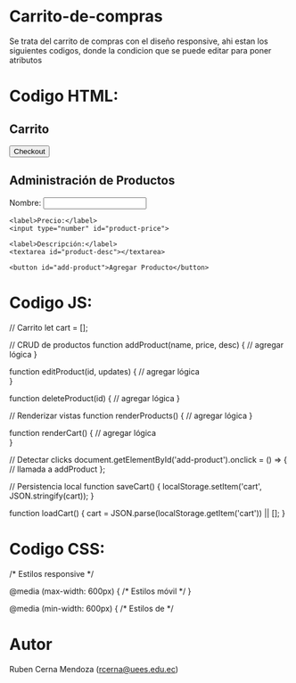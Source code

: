 # Carrito-de-compras
Se trata del carrito de compras con el diseño responsive, ahi estan los siguientes codigos, donde la condicion que se puede editar para poner atributos


# Codigo HTML:
<!-- Vista de usuario -->
<div id="cart">
  <h2>Carrito</h2>
  <div id="cart-items"></div>
  <div id="cart-total"></div>
  <button id="checkout-btn">Checkout</button>
</div>

<!-- Vista de admin -->  
<div id="admin">
  <h2>Administración de Productos</h2>
  
  <div id="product-form">
    <label>Nombre:</label>
    <input type="text" id="product-name">
    
    <label>Precio:</label>  
    <input type="number" id="product-price">
    
    <label>Descripción:</label>
    <textarea id="product-desc"></textarea>
    
    <button id="add-product">Agregar Producto</button>
  </div>
  
  <ul id="product-list"></ul>
</div>

# Codigo JS: 
// Carrito
let cart = [];

// CRUD de productos
function addProduct(name, price, desc) {
  // agregar lógica
}

function editProduct(id, updates) {
  // agregar lógica  
}

function deleteProduct(id) {
  // agregar lógica
}

// Renderizar vistas
function renderProducts() {
  // agregar lógica
}

function renderCart() {
  // agregar lógica  
}

// Detectar clicks
document.getElementById('add-product').onclick = () => {
  // llamada a addProduct
};

// Persistencia local
function saveCart() {
  localStorage.setItem('cart', JSON.stringify(cart));
}

function loadCart() {
  cart = JSON.parse(localStorage.getItem('cart')) || [];
}

# Codigo CSS:
/* Estilos responsive */

@media (max-width: 600px) {
  /* Estilos móvil */
}

@media (min-width: 600px) {
  /* Estilos de */


# Autor
Ruben Cerna Mendoza (rcerna@uees.edu.ec)
